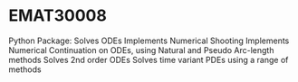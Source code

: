 # EMAT30008
Python Package:
Solves ODEs
Implements Numerical Shooting 
Implements Numerical Continuation on ODEs, using Natural and Pseudo Arc-length methods
Solves 2nd order ODEs
Solves time variant PDEs using a range of methods

